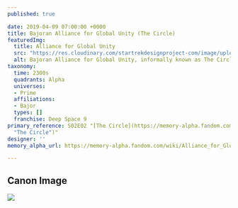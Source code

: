 ```yaml
---
published: true

date: 2019-04-09 07:00:00 +0000
title: Bajoran Alliance for Global Unity (The Circle)
featuredImg:
  title: Alliance for Global Unity
  src: "https://res.cloudinary.com/startrekdesignproject-com/image/upload/v1554856925/TheCircle.png"
  alt: Bajoran Alliance for Global Unity, informally known as The Circle
taxonomy:
  time: 2300s
  quadrants: Alpha
  universes:
  - Prime
  affiliations:
  - Bajor
  types: []
  franchise: Deep Space 9
primary_reference: S02E02 "[The Circle](https://memory-alpha.fandom.com/wiki/The_Circle
  "The Circle")"
designer: ''
memory_alpha_url: https://memory-alpha.fandom.com/wiki/Alliance_for_Global_Unity

---
```

## Canon Image

![](https://res.cloudinary.com/startrekdesignproject-com/image/upload/v1554842918/TheCircle1.jpg)